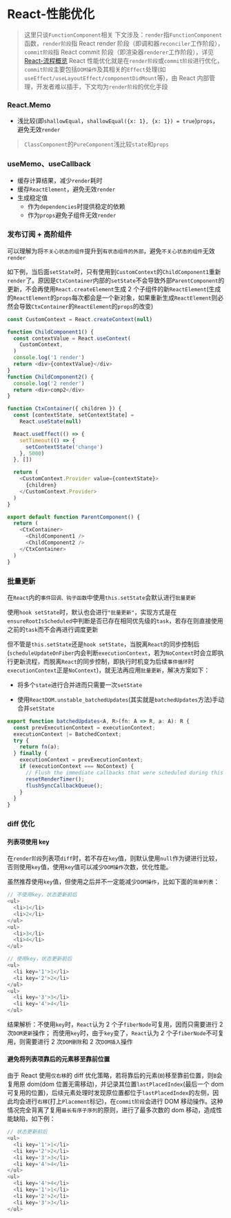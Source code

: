 # React-性能优化

> 这里只谈`FunctionComponent`相关
> 下文涉及：`render`指`FunctionComponent`函数，`render阶段`指 React render 阶段（即调和器`reconciler`工作阶段），`commit阶段`指 React commit 阶段（即渲染器`renderer`工作阶段），详见[React-流程概览](./React-流程概览.md)
> React 性能优化就是在`render阶段`或`commit阶段`进行优化，`commit阶段`主要包括`DOM操作`及其相关的`Effect`处理(如`useEffect/useLayoutEffect/componentDidMount`等)，由 React 内部管理，开发者难以插手，下文均为`render阶段`的优化手段

### React.Memo

- 浅比较(即`shallowEqual`，`shallowEqual({x: 1}, {x: 1}) = true`)`props`，避免无效`render`

> `ClassComponent`的`PureComponent`浅比较`state`和`props`

### useMemo、useCallback

- 缓存计算结果，减少`render`耗时
- 缓存`ReactElement`，避免无效`render`
- 生成稳定值
  - 作为`dependencies`时提供稳定的依赖
  - 作为`props`避免子组件无效`render`

### 发布订阅 + 高阶组件

可以理解为将`不关心状态的组件`提升到`有状态组件的外部`，避免`不关心状态的组件`无效`render`

如下例，当后面`setState`时，只有使用到`CustomContext`的`ChildComponent1`重新`render`了。原因是`CtxContainer`内部的`setState`不会导致外部`ParentComponent`的更新，不会再使用`React.createElement`生成 2 个子组件的新`ReactElement`(生成的`ReactElement`的`props`每次都会是一个新对象，如果重新生成`ReactElement`则必然会导致`CtxContainer`的`ReactElement`的`props`的改变)

```ts
const CustomContext = React.createContext(null)

function ChildComponent1() {
  const contextValue = React.useContext(
    CustomContext,
  )
  console.log('1 render')
  return <div>{contextValue}</div>
}
function ChildComponent2() {
  console.log('2 render')
  return <div>comp2</div>
}

function CtxContainer({ children }) {
  const [contextState, setContextState] =
    React.useState(null)

  React.useEffect(() => {
    setTimeout(() => {
      setContextState('change')
    }, 5000)
  }, [])

  return (
    <CustomContext.Provider value={contextState}>
      {children}
    </CustomContext.Provider>
  )
}

export default function ParentComponent() {
  return (
    <CtxContainer>
      <ChildComponent1 />
      <ChildComponent2 />
    </CtxContainer>
  )
}
```

### 批量更新

在`React`内的`事件回调、钩子函数`中使用`this.setState`会默认进行`批量更新`

使用`hook setState`时，默认也会进行`"批量更新"`，实现方式是在`ensureRootIsScheduled`中判断是否已存在相同优先级的`task`，若存在则直接使用之前的`task`而不会再进行调度更新

但不管是`this.setState`还是`hook setState`，当脱离`React`的同步控制后(`scheduleUpdateOnFiber`内会判断`executionContext`，若为`NoContext`时会立即执行更新流程，而脱离`React`的同步控制，即执行时机变为后续`事件循环`时`executionContext`正是`NoContext`)，就无法再应用`批量更新`，解决方案如下：

- 将多个`state`进行合并进而只需要一次`setState`

- 使用`ReactDOM.unstable_batchedUpdates`(其实就是`batchedUpdates`方法)手动合并`setState`

```ts
export function batchedUpdates<A, R>(fn: A => R, a: A): R {
  const prevExecutionContext = executionContext;
  executionContext |= BatchedContext;
  try {
    return fn(a);
  } finally {
    executionContext = prevExecutionContext;
    if (executionContext === NoContext) {
      // Flush the immediate callbacks that were scheduled during this batch
      resetRenderTimer();
      flushSyncCallbackQueue();
    }
  }
}
```

### diff 优化

#### 列表项使用 key

在`render阶段`列表项`diff`时，若不存在`key`值，则默认使用`null`作为键进行比较，否则使用`key`值，使用`key`值可以减少`DOM操作`次数，优化性能。

虽然推荐使用`key`值，但使用之后并不一定能减少`DOM操作`，比如下面的`简单列表`：

```ts
// 不使用key，状态更新前后
<ul>
  <li>1</li>
  <li>2</li>
</ul>
<ul>
  <li>3</li>
  <li>4</li>
</ul>

// 使用key，状态更新前后
<ul>
  <li key='1'>1</li>
  <li key='2'>2</li>
</ul>
<ul>
  <li key='3'>3</li>
  <li key='4'>4</li>
</ul>

```

结果解析：不使用`key`时，`React`认为 2 个子`fiberNode`可复用，因而只需要进行 2 次`DOM更新`操作；
而使用`key`时，由于`key`变了，`React`认为 2 个子`fiberNode`不可复用，则需要进行 2 次`DOM删除`和 2 次`DOM插入`操作

#### 避免将列表项靠后的元素移至靠前位置

由于 React 使用`仅右移`的 diff 优化策略，若将靠后的元素(`B`)移至靠前位置，则`B`会复用原 dom(dom 位置无需移动)，并记录其位置`lastPlacedIndex`(最后一个 dom 可复用的位置)，后续元素处理时发现原位置都位于`lastPlacedIndex`的左侧，因此均会进行`右移`(打上`Placement`标记)，在`commit阶段`会进行 DOM 移动操作。这种情况完全背离了复用`最长有序子序列`的原则，进行了最多次数的 dom 移动，造成性能缺陷，如下例：

```ts
// 状态更新前后
<ul>
  <li key='1'>1</li>
  <li key='2'>2</li>
  <li key='3'>3</li>
  <li key='4'>4</li>
</ul>
<ul>
  <li key='4'>4</li>
  <li key='1'>1</li>
  <li key='2'>2</li>
  <li key='3'>3</li>
</ul>
```
